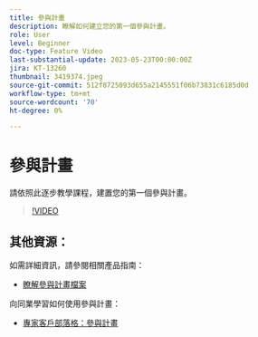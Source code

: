 ```yaml
---
title: 參與計畫
description: 瞭解如何建立您的第一個參與計畫。
role: User
level: Beginner
doc-type: Feature Video
last-substantial-update: 2023-05-23T00:00:00Z
jira: KT-13260
thumbnail: 3419374.jpeg
source-git-commit: 512f8725093d655a2145551f06b73831c6185d0d
workflow-type: tm+mt
source-wordcount: '70'
ht-degree: 0%

---
```



# 參與計畫

請依照此逐步教學課程，建置您的第一個參與計畫。

>[!VIDEO](https://video.tv.adobe.com/v/3419374/?learn=on) 

## 其他資源：

如需詳細資訊，請參閱相關產品指南：
* [瞭解參與計畫檔案](https://experienceleague.adobe.com/docs/marketo/using/product-docs/email-marketing/drip-nurturing/creating-an-engagement-program/understanding-engagement-programs.html?lang=en) 

向同業學習如何使用參與計畫：
* [專家客戶部落格：參與計畫](https://nation.marketo.com/t5/product-blogs/marketo-success-series-engagement-programs/ba-p/301712)
